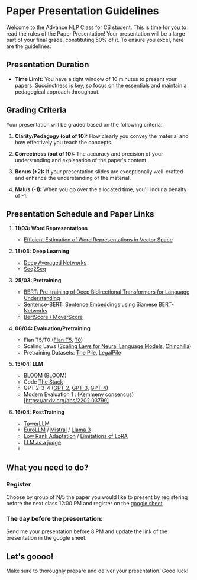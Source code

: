 # Paper Presentation Guidelines

Welcome to the Advance NLP Class for CS student. This is time for you to read the rules of the Paper Presentation! Your presentation will be a large part of your final grade, constituting 50% of it. To ensure you excel, here are the guidelines:

## Presentation Duration

- **Time Limit:** You have a tight window of 10 minutes to present your papers. Succinctness is key, so focus on the essentials and maintain a pedagogical approach throughout.

## Grading Criteria

Your presentation will be graded based on the following criteria:

1. **Clarity/Pedagogy (out of 10):** How clearly you convey the material and how effectively you teach the concepts.
   
2. **Correctness (out of 10):** The accuracy and precision of your understanding and explanation of the paper's content.

3. **Bonus (+2):** If your presentation slides are exceptionally well-crafted and enhance the understanding of the material.

4. **Malus (-1):** When you go over the allocated time, you'll incur a penalty of -1.
## Presentation Schedule and Paper Links

1. **11/03: Word Representations**
   - [Efficient Estimation of Word Representations in Vector Space](https://arxiv.org/abs/1301.3781)

2. **18/03: Deep Learning**
   - [Deep Averaged Networks](https://aclanthology.org/P15-1162.pdf)
   - [Seq2Seq](https://arxiv.org/abs/1409.3215)

3. **25/03: Pretraining**
   - [BERT: Pre-training of Deep Bidirectional Transformers for Language Understanding](https://arxiv.org/abs/1810.04805)
   - [Sentence-BERT: Sentence Embeddings using Siamese BERT-Networks](https://arxiv.org/abs/1908.10084)
   - [BertScore / MoverScore](https://arxiv.org/abs/1904.09675,https://arxiv.org/abs/1909.02622)

4. **08/04: Evaluation/Pretraining**
   - Flan T5/T0 ([Flan T5](https://arxiv.org/abs/2210.11416), [T0](https://arxiv.org/abs/2110.08207))
   - Scaling Laws ([Scaling Laws for Neural Language Models](https://arxiv.org/abs/2001.08361), [Chinchilla](https://arxiv.org/abs/2203.15556))
   - Pretraining Datasets: [The Pile](https://arxiv.org/abs/2101.00027), [LegalPile](https://arxiv.org/abs/2207.00220)

5. **15/04: LLM**
   - BLOOM ([BLOOM](https://arxiv.org/abs/2211.05100))
   - Code [The Stack](https://arxiv.org/abs/2402.19173)
   - GPT 2-3-4 ([GPT-2](https://arxiv.org/abs/2109.01652), [GPT-3](https://arxiv.org/abs/2005.14165), [GPT-4](https://arxiv.org/abs/2303.08774))
   - Modern Evaluation 1 : (Kemmeny consencus)[https://arxiv.org/abs/2202.03799]

6. **16/04: PostTraining**
   - [TowerLLM](https://arxiv.org/abs/2402.17733)
   - [EuroLLM](https://arxiv.org/abs/2409.16235) / [Mistral](https://arxiv.org/abs/2310.06825) / [Llama 3](https://arxiv.org/abs/2407.21783)
   - [Low Rank Adaptation](https://arxiv.org/abs/2106.09685) / [Limitations of LoRA](https://arxiv.org/abs/2406.03136)
   - [LLM as a judge](https://arxiv.org/abs/2306.05685)
   - 

## What you need to do?

### Register

Choose by group of N/5 the paper you would like to present by registering before the next class 12:00 PM and register on the [google sheet](https://docs.google.com/spreadsheets/d/1rLJqLCXdfX8nDUdNelRM5KHrY1EwUZI4sMWssfZGabU/edit?usp=sharing)

### The day before the presentation:

Send me your presentation before 8.PM and update the link of the presentation in the google sheet.

## Let's goooo! 

Make sure to thoroughly prepare and deliver your presentation. Good luck!

